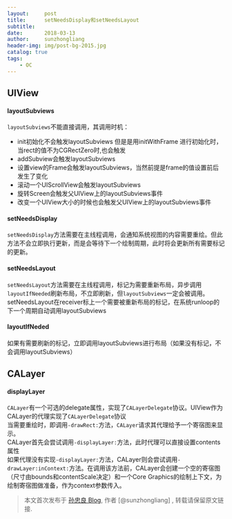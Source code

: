 ```yaml
---
layout:     post
title:      setNeedsDisplay和setNeedsLayout
subtitle:   
date:       2018-03-13
author:     sunzhongliang
header-img: img/post-bg-2015.jpg
catalog: true
tags:
    - OC
---
```


## UIView
#### layoutSubviews
`layoutSubviews`不能直接调用，其调用时机：
-   init初始化不会触发layoutSubviews
但是是用initWithFrame 进行初始化时，当rect的值不为CGRectZero时,也会触发
-   addSubview会触发layoutSubviews
-   设置view的Frame会触发layoutSubviews，当然前提是frame的值设置前后发生了变化
-   滚动一个UIScrollView会触发layoutSubviews
-   旋转Screen会触发父UIView上的layoutSubviews事件
-   改变一个UIView大小的时候也会触发父UIView上的layoutSubviews事件

#### setNeedsDisplay
`setNeedsDisplay`方法需要在主线程调用，会通知系统视图的内容需要重绘。但此方法不会立即执行更新，而是会等待下一个绘制周期，此时将会更新所有需要标记的更新。

#### setNeedsLayout
`setNeedsLayout`方法需要在主线程调用，标记为需要重新布局，异步调用`layoutIfNeeded`刷新布局，不立即刷新，但`layoutSubviews`一定会被调用。setNeedsLayout在receiver标上一个需要被重新布局的标记，在系统runloop的下一个周期自动调用layoutSubviews

#### layoutIfNeded
如果有需要刷新的标记，立即调用layoutSubviews进行布局（如果没有标记，不会调用layoutSubviews）

## CALayer
#### displayLayer
`CALayer`有一个可选的delegate属性，实现了`CALayerDelegate`协议。UIView作为CALayer的代理实现了`CALayerDelegate`协议<br>
当需要重绘时，即调用`-drawRect:`方法，`CALayer`请求其代理给予一个寄宿图来显示。<br>
CALayer首先会尝试调用`-displayLayer:`方法，此时代理可以直接设置contents属性<br>
如果代理没有实现`-displayLayer:`方法，CALayer则会尝试调用`-drawLayer:inContext:`方法。在调用该方法前，CALayer会创建一个空的寄宿图（尺寸由bounds和contentScale决定）和一个Core Graphics的绘制上下文，为绘制寄宿图做准备，作为context参数传入。


> 本文首次发布于 [孙忠良 Blog](https://sunzhongliangde.github.io), 作者 [@sunzhongliang] ,
转载请保留原文链接.